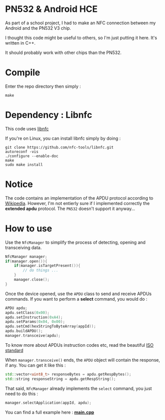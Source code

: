 # PN532 & Android HCE

As part of a school project, I had to make an NFC connection between my Android and the PN532 V3 chip.

I thought this code might be useful to others, so I'm just putting it here. It's written in C++.

It should probably work with other chips than the PN532.

# Compile

Enter the repo directory then simply :

```
make
```

# Dependency : Libnfc

This code uses [libnfc](https://github.com/nfc-tools/libnfc)

If you're on Linux, you can install libnfc simply by doing :

```
git clone https://github.com/nfc-tools/libnfc.git
autoreconf -vis
./configure --enable-doc
make
sudo make install
```

# Notice

The code contains an implementation of the APDU protocol according to [Wikipedia](https://fr.wikipedia.org/wiki/Application_Protocol_Data_Unit).
However, I'm not entierly sure if I implemented correctly the **extended apdu** protocol. The `PN532` doesn't support it anyway...

# How to use

Use the `NfcManager` to simplify the process of detecting, opening and transceiving data.

```c++
NfcManager manager;
if(manager.open()){
    if(manager.isTargetPresent()){
        // do things ...
    }
    manager.close();
}
```

Once the device opened, use the `APDU` class to send and receive APDUs commands.
If you want to perform a **select** command, you would do :

```c++
APDU apdu;
apdu.setClass(0x00);
apdu.setInstruction(0xA4);
apdu.setParams(0x04, 0x00);
apdu.setCmd(hexStringToByteArray(appId));
apdu.buildAPDU();
manager.transceive(apdu);
```

To know more about APDUs instruction codes etc, read the beautiful [ISO standard](http://cardwerk.com/smart-card-standard-iso7816-4-section-5-basic-organizations)

When `manager.transceive()` ends, the `APDU` object will contain the response, if any. You can get it like this :

```c++
std::vector<uint8_t> responseBytes = apdu.getRespBytes();
std::string responseString = apdu.getRespString();
```

That said, `NfcManager` already implements the `select` command, you just need to do this :

```c++
manager.selectApplication(appId, apdu);
```

You can find a full example here : **[main.cpp](https://github.com/OmarAflak/PN532-Android-HCE/blob/master/src/main.cpp)**
